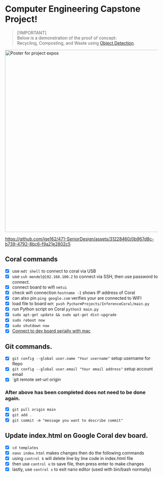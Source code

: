 # Computer Engineering Capstone Project!

>[!IMPORTANT]\
>Below is a demonstration of the proof of concept:<br>
>Recycling, Composting, and Waste using [Object Detection](https://github.com/jge162/471-SeniorDesign).

<img src="https://github.com/jge162/471-SeniorDesign/blob/main/Poster.png?raw=true" alt="Poster for project expos" width="600">

<br>

https://github.com/jge162/471-SeniorDesign/assets/31228460/0b967d8c-b739-4792-8bc6-f9a21e2802c5

## Coral commands 

- [x] use `mdt shell` to connect to coral via USB
- [x] use `ssh mendel@192.168.100.2` to connect via SSH, then use password to connect. 
- [x] connect board to wifi `nmtui`
- [x] check wifi connection `hostname -I` shows IP address of Coral
- [x] can also pin `ping google.com` verifies your are connected to WIFI
- [x] load file to board `mdt push PycharmProjects/InferenceCoral/main.py`
- [x] run Python script on Coral `python3 main.py`
- [x] `sudo apt-get update && sudo apt-get dist-upgrade`
- [x] `sudo reboot now`
- [x] `sudo shutdown now`
- [x] [Connect to dev board serially with mac](https://coral.ai/docs/dev-board/serial-console/#connect-with-macos)

## Git commands.

- [x] `git config --global user.name "Your username"` setup username for Repo
- [x] `git config --global user.email "Your email address"` setup account email
- [x] `git remote set-url origin 
### After above has been completed does not need to be done again. 
- [x] `git pull origin main` 
- [x] `git add .`
- [x] `git commit -m "message you want to describe commit"`

## Update index.html on Google Coral dev board.

- [x] `cd templates`
- [x] `nano index.html` makes changes then do the following commands
- [x] using `control k` will delete line by line code in index.html file
- [x] then use `control o` to save file, then press enter to make changes
- [x] lastly, use `control x` to exit nano editor (used with bin/bash normally)

<br> </br>

